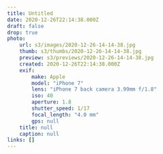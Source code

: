 ```yaml
---
title: Untitled
date: 2020-12-26T22:14:38.000Z
draft: false
drop: true
photo:
    url: s3/images/2020-12-26-14-14-38.jpg
    thumb: s3/thumbs/2020-12-26-14-14-38.jpg
    preview: s3/previews/2020-12-26-14-14-38.jpg
    created: 2020-12-26T22:14:38.000Z
    exif:
        make: Apple
        model: "iPhone 7"
        lens: "iPhone 7 back camera 3.99mm f/1.8"
        iso: 40
        aperture: 1.8
        shutter_speed: 1/17
        focal_length: "4.0 mm"
        gps: null
    title: null
    caption: null
links: []
---
```

